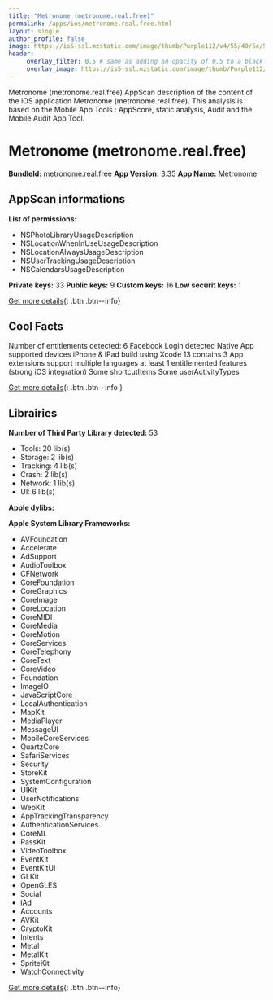 ```yaml
---
title: "Metronome (metronome.real.free)"
permalink: /apps/ios/metronome.real.free.html
layout: single
author_profile: false
image: https://is5-ssl.mzstatic.com/image/thumb/Purple112/v4/55/40/5e/55405e11-42aa-59d8-8481-70395e888808/AppIcon-1x_U007emarketing-0-7-0-85-220.png/512x512bb.jpg
header: 
     overlay_filter: 0.5 # same as adding an opacity of 0.5 to a black background
     overlay_image: https://is5-ssl.mzstatic.com/image/thumb/Purple112/v4/55/40/5e/55405e11-42aa-59d8-8481-70395e888808/AppIcon-1x_U007emarketing-0-7-0-85-220.png/512x512bb.jpg
---
```

Metronome (metronome.real.free) AppScan description of the content of the iOS application Metronome (metronome.real.free). This analysis is based on the Mobile App Tools : AppScore, static analysis, Audit and the Mobile Audit App Tool.

# Metronome (metronome.real.free)

**BundleId:** metronome.real.free
**App Version:** 3.35
**App Name:** Metronome


## AppScan informations 

**List of permissions:** 
- NSPhotoLibraryUsageDescription
- NSLocationWhenInUseUsageDescription
- NSLocationAlwaysUsageDescription
- NSUserTrackingUsageDescription
- NSCalendarsUsageDescription
  
  
**Private keys:** 33
**Public keys:** 9
**Custom keys:** 16
**Low securit keys:** 1
  
[Get more details](/pricing.html){: .btn .btn--info}

## Cool Facts

Number of entitlements detected: 6
Facebook Login detected
Native App
supported devices iPhone & iPad
build using Xcode 13
contains 3 App extensions
support multiple languages
at least 1 entitlemented features (strong iOS integration)
Some shortcutItems 
Some userActivityTypes
  
[Get more details](/pricing.html){: .btn .btn--info }

## Librairies 
**Number of Third Party Library detected:** 53
- Tools: 20 lib(s)
- Storage: 2 lib(s)
- Tracking: 4 lib(s)
- Crash: 2 lib(s)
- Network: 1 lib(s)
- UI: 6 lib(s)


**Apple dylibs:**


**Apple System Library Frameworks:**
- AVFoundation
- Accelerate
- AdSupport
- AudioToolbox
- CFNetwork
- CoreFoundation
- CoreGraphics
- CoreImage
- CoreLocation
- CoreMIDI
- CoreMedia
- CoreMotion
- CoreServices
- CoreTelephony
- CoreText
- CoreVideo
- Foundation
- ImageIO
- JavaScriptCore
- LocalAuthentication
- MapKit
- MediaPlayer
- MessageUI
- MobileCoreServices
- QuartzCore
- SafariServices
- Security
- StoreKit
- SystemConfiguration
- UIKit
- UserNotifications
- WebKit
- AppTrackingTransparency
- AuthenticationServices
- CoreML
- PassKit
- VideoToolbox
- EventKit
- EventKitUI
- GLKit
- OpenGLES
- Social
- iAd
- Accounts
- AVKit
- CryptoKit
- Intents
- Metal
- MetalKit
- SpriteKit
- WatchConnectivity


  
[Get more details](/pricing.html){: .btn .btn--info}

